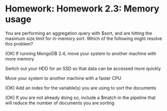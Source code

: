 # Homework: Homework 2.3: Memory usage

You are performing an aggregation query with $sort, and are hitting the maximum size limit for in-memory sort. Which of the following might resolve this problem?



(OK) If running MongoDB 2.4, move your system to another machine with more memory

Switch out your HDD for an SSD so that data can be accessed more quickly

Move your system to another machine with a faster CPU

(OK) Add an index for the variable(s) you are using to sort the documents

(OK) If you are not already doing so, include a $match in the pipeline that will reduce the number of documents you are sorting